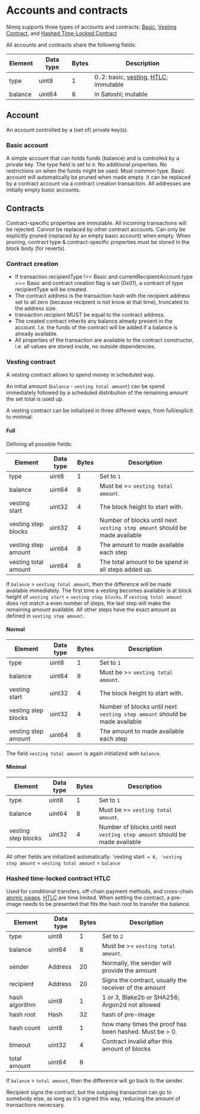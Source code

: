 # Accounts and contracts

Nimiq supports three types of accounts and contracts: [Basic](#basic-account), [Vesting Contract](#vesting-contract), and [Hashed Time-Locked Contract](#hashed-time-locked-contract-htlc)

All accounts and contracts share the following fields:

| Element | Data type    | Bytes | Description                                                                                     |
|---------|--------------|-------|-------------------------------------------------------------------------------------------------|
| type    | uint8        | 1     | 0..2: basic, [vesting](#vesting-contract), [HTLC](#hashed-time-locked-contract-htlc); immutable |
| balance | uint64       | 8     | in Satoshi; mutable                                                                             |

## Account
An account controlled by a (set of) private key(s).

### Basic account
A simple account that can holds funds (balance) and is controlled by a private key.
The type field is set to `0`. No additional properties.
No restrictions on when the funds might be used. Most common type.
Basic account will automatically be pruned when made empty. It can be replaced by a contract account via a contract creation transaction.
All addresses are initially empty basic accounts.

## Contracts
Contract-specific properties are immutable. All incoming transactions will be rejected.
Cannot be replaced by other contract accounts.
Can only be explicitly pruned (replaced by an empty basic account) when empty. When pruning, contract type & contract-specific properties must be stored in the block body (for reverts).

### Contract creation
* If transaction.recipientType !== Basic and currentRecipientAccount.type === Basic and contract creation flag is set (0x01), a contract of type recipientType will be created.
* The contract address is the transaction hash with the recipient address set to all zero (because recipient is not know at that time), truncated to the address size.
* transaction.recipient MUST be equal to the contract address.
* The created contract inherits any balance already present in the account. I.e. the funds of the contract will be added if a balance is already available.
* All properties of the transaction are available to the contract constructor, i.e. all values are stored inside, no outside dependencies.

### Vesting contract
A vesting contract allows to spend money in scheduled way.

An initial amount (`balance` - `vesting total amount`) can be spend immediately followed by a scheduled distribution of the remaining amount the set total is used up.

A vesting contract can be initialized in three different ways, from full/explicit to minimal:

#### Full
Defining all possible fields:

| Element              | Data type    | Bytes | Description                                                                |
|----------------------|--------------|-------|----------------------------------------------------------------------------|
| type                 | uint8        | 1     | Set to `1`                                                                 |
| balance              | uint64       | 8     | Must be >= `vesting total amount`.                                         |
| vesting start        | uint32       | 4     | The block height to start with.                                            |
| vesting step blocks  | uint32       | 4     | Number of blocks until next `vesting step amount` should be made available |
| vesting step amount  | uint64       | 8     | The amount to made available each step                                     |
| vesting total amount | uint64       | 8     | The total amount to be spend in all steps added up.                        |

If `balance` > `vesting total amount`, then the difference will be made available immediately.
The first time a vesting becomes available is at block height of `vesting start` + `vesting step blocks`.
If `vesting total amount` does not match a even number of steps, the last step will make the remaining amount available.
All other steps have the exact amount as defined in `vesting step amount`.

#### Normal

| Element              | Data type    | Bytes | Description                                                                |
|----------------------|--------------|-------|----------------------------------------------------------------------------|
| type                 | uint8        | 1     | Set to `1`                                                                 |
| balance              | uint64       | 8     | Must be >= `vesting total amount`.                                         |
| vesting start        | uint32       | 4     | The block height to start with.                                            |
| vesting step blocks  | uint32       | 4     | Number of blocks until next `vesting step amount` should be made available |
| vesting step amount  | uint64       | 8     | The amount to made available each step                                     |

The field `vesting total amount` is again initialized with `balance`.

#### Minimal

| Element              | Data type    | Bytes | Description                                                                |
|----------------------|--------------|-------|----------------------------------------------------------------------------|
| type                 | uint8        | 1     | Set to `1`                                                                 |
| balance              | uint64       | 8     | Must be >= `vesting total amount`.                                         |
| vesting step blocks  | uint32       | 4     | Number of blocks until next `vesting step amount` should be made available |

All other fields are initialized automatically: 'vesting start` = 0, 'vesting step amount` = `vesting total amount` = `balance`

### Hashed time-locked contract HTLC
Used for conditional transfers, off-chain payment methods, and cross-chain [atomic swaps](https://en.wikipedia.org/wiki/Atomic_swap). [HTLC](https://en.bitcoin.it/wiki/Hashed_Timelock_Contracts) are time limited. When settling the contract, a pre-image needs to be presented that fits the hash root to transfer the balance.

| Element        | Data type    | Bytes | Description                                    |
|----------------|--------------|-------|------------------------------------------------|
| type           | uint8        | 1     | Set to `2`                                     |
| balance        | uint64       | 8     | Must be >= `vesting total amount`.             |
| sender         | Address      | 20    | Normally, the sender will provide the amount   |
| recipient      | Address      | 20    | Signs the contract, usually the receiver of the amount |
| hash algorithm | uint8        | 1     | 1 or 3, Blake2b or SHA256; Argon2d not allowed |
| hash root      | Hash         | 32    | hash of pre-image                              |
| hash count     | uint8        | 1     | how many times the proof has been hashed. Must be > 0.       |
| timeout        | uint32       | 4     | Contract invalid after this amount of blocks   |
| total amount   | uint64       | 8     |                                                |

If `balance` > `total amount`, then the difference will go back to the sender.

Recipient signs the contract, but the outgoing transaction can go to somebody else, as long as it's signed this way, reducing the amount of transactions nececsary.
